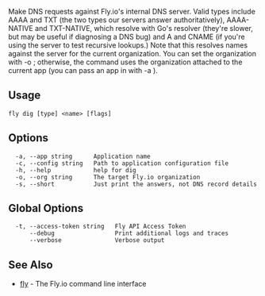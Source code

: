 Make DNS requests against Fly.io's internal DNS server. Valid types include
AAAA and TXT (the two types our servers answer authoritatively), AAAA-NATIVE
and TXT-NATIVE, which resolve with Go's resolver (they're slower,
but may be useful if diagnosing a DNS bug) and A and CNAME
(if you're using the server to test recursive lookups.)
Note that this resolves names against the server for the current organization. You can
set the organization with -o <org-slug>; otherwise, the command uses the organization
attached to the current app (you can pass an app in with -a <appname>).

## Usage
~~~
fly dig [type] <name> [flags]
~~~

## Options

~~~
  -a, --app string      Application name
  -c, --config string   Path to application configuration file
  -h, --help            help for dig
  -o, --org string      The target Fly.io organization
  -s, --short           Just print the answers, not DNS record details
~~~

## Global Options

~~~
  -t, --access-token string   Fly API Access Token
      --debug                 Print additional logs and traces
      --verbose               Verbose output
~~~

## See Also

* [fly](/docs/flyctl/help/)	 - The Fly.io command line interface

